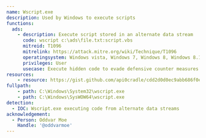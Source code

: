 ```yaml
---
name: Wscript.exe
description: Used by Windows to execute scripts
functions:
  ads:
    - description: Execute script stored in an alternate data stream
      code: wscript c:\ads\file.txt:script.vbs
      mitreid: T1096
      mitrelink: https://attack.mitre.org/wiki/Technique/T1096
      operatingsystem: Windows vista, Windows 7, Windows 8, Windows 8.1, Windows 10
      privileges: User
      usecase: Execute hidden code to evade defensive counter measures
resources:
    - resource: https://gist.github.com/api0cradle/cdd2d0d0ec9abb686f0e89306e277b8f
fullpath:
    - path: C:\Windows\System32\wscript.exe
    - path: C:\Windows\SysWOW64\wscript.exe
detection:
  - IOC: Wscript.exe executing code from alternate data streams
acknowledgement:
  - Person: Oddvar Moe
    Handle: '@oddvarmoe'
---
```


